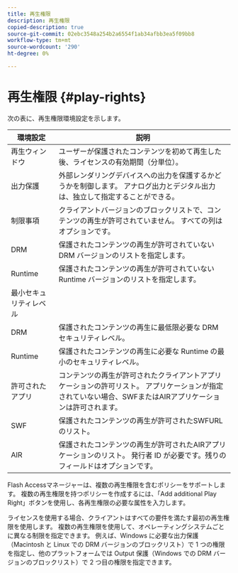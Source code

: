 ```yaml
---
title: 再生権限
description: 再生権限
copied-description: true
source-git-commit: 02ebc3548a254b2a6554f1ab34afbb3ea5f09bb8
workflow-type: tm+mt
source-wordcount: '290'
ht-degree: 0%

---
```


# 再生権限 {#play-rights}

次の表に、再生権限環境設定を示します。

| 環境設定 | 説明 |
|--- |--- |
| 再生ウィンドウ | ユーザーが保護されたコンテンツを初めて再生した後、ライセンスの有効期間（分単位）。 |
| 出力保護 | 外部レンダリングデバイスへの出力を保護するかどうかを制御します。 アナログ出力とデジタル出力は、独立して指定することができる。 |
| 制限事項 | クライアントバージョンのブロックリストで、コンテンツの再生が許可されていません。 すべての列はオプションです。 |
| DRM | 保護されたコンテンツの再生が許可されていない DRM バージョンのリストを指定します。 |
| Runtime | 保護されたコンテンツの再生が許可されていない Runtime バージョンのリストを指定します。 |
| 最小セキュリティレベル |  |
| DRM | 保護されたコンテンツの再生に最低限必要な DRM セキュリティレベル。 |
| Runtime | 保護されたコンテンツの再生に必要な Runtime の最小のセキュリティレベル。 |
| 許可されたアプリ | コンテンツの再生が許可されたクライアントアプリケーションの許可リスト。 アプリケーションが指定されていない場合、SWFまたはAIRアプリケーションは許可されます。 |
| SWF | 保護されたコンテンツの再生が許可されたSWFURL のリスト。 |
| AIR | 保護されたコンテンツの再生が許可されたAIRアプリケーションのリスト。 発行者 ID が必要です。残りのフィールドはオプションです。 |

Flash Accessマネージャーは、複数の再生権限を含むポリシーをサポートします。 複数の再生権限を持つポリシーを作成するには、「Add additional Play Right」ボタンを使用し、各再生権限の必要な属性を入力します。

ライセンスを使用する場合、クライアントはすべての要件を満たす最初の再生権限を使用します。 複数の再生権限を使用して、オペレーティングシステムごとに異なる制限を指定できます。 例えば、Windows に必要な出力保護（Macintosh と Linux での DRM バージョンのブロックリスト）で 1 つの権限を指定し、他のプラットフォームでは Output 保護（Windows での DRM バージョンのブロックリスト）で 2 つ目の権限を指定できます。
